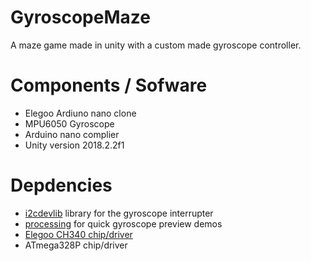 # GyroscopeMaze
A maze game made in unity with a custom made gyroscope controller.

# Components / Sofware
- Elegoo Ardiuno nano clone
- MPU6050 Gyroscope
- Arduino nano complier
- Unity version 2018.2.2f1

# Depdencies
- [i2cdevlib](https://github.com/jrowberg/i2cdevlib) library for the gyroscope interrupter
- [processing](https://processing.org/) for quick gyroscope preview demos
- [Elegoo CH340 chip/driver](https://www.elegoo.com/download/)
- ATmega328P chip/driver

